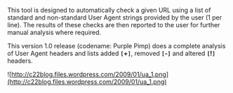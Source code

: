 This tool is designed to automatically check a given URL using a list of standard and non-standard User Agent strings provided by the user (1 per line). The results of these checks are then reported to the user for further manual analysis where required.

This version 1.0 release (codename: Purple Pimp) does a complete analysis of User Agent headers and lists added **`[`+`]`**, removed **`[`-`]`** and altered **`[`!`]`** headers.

![http://c22blog.files.wordpress.com/2009/01/ua_1.png](http://c22blog.files.wordpress.com/2009/01/ua_1.png)